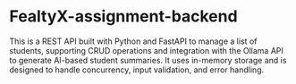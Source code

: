 # FealtyX-assignment-backend
This is a REST API built with Python and FastAPI to manage a list of students, supporting CRUD operations and integration with the Ollama API to generate AI-based student summaries. It uses in-memory storage and is designed to handle concurrency, input validation, and error handling.
